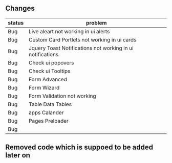 ## Changes

| status | problem                                                    |
| ------ | ---------------------------------------------------------- |
| Bug    | Live aleart not working in ui alerts                       |
| Bug    | Custom Card Portlets not working in ui cards               |
| Bug    | Jquery Toast Notifications not working in ui notifications |
| Bug    | Check ui popovers                                          |
| Bug    | Check ui Tooltips                                          |
| Bug    | Form Advanced                                              |
| Bug    | Form Wizard                                                |
| Bug    | Form Validation not working                                |
| Bug    | Table Data Tables                                          |
| Bug    | apps Calander                                         |
| Bug    | Pages Preloader                                         |
| Bug    |                                          |

## Removed code which is suppoed to be added later on
